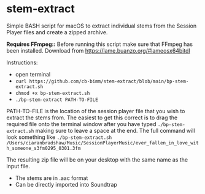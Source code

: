 # stem-extract

Simple BASH script for macOS to extract individual stems from the Session Player files and create a zipped archive.

**Requires FFmpeg::** 
Before running this script make sure that FFmpeg has been installed. Download from https://lame.buanzo.org/#lameosx64bitdl

Instructions: 
+ open terminal
+ ```curl https://github.com/cb-bimm/stem-extract/blob/main/bp-stem-extract.sh```
+ ```chmod +x bp-stem-extract.sh```
+ ```./bp-stem-extract PATH-TO-FILE```

PATH-TO-FILE is the location of the session player file that you wish to extract the stems from. The easiest to get this correct is to drag the required file onto the terminal window after you have typed ```./bp-stem-extract.sh``` making sure to leave a space at the end.
The full command will look something like 
```./bp-stem-extract.sh /Users/ciaranbradshaw/Music/SessionPlayerMusic/ever_fallen_in_love_with_someone_s3fm0295_0301.3fm```

The resulting zip file will be on your desktop with the same name as the input file.
+ The stems are in .aac format 
+ Can be directly imported into Soundtrap
